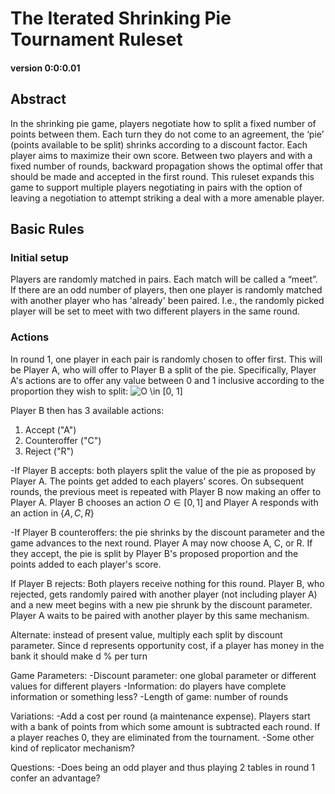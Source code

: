 # The Iterated Shrinking Pie Tournament Ruleset
#### version 0:0:0.01

## Abstract

In the shrinking pie game, players negotiate how to split a fixed number of points between them. Each turn they do not come to an agreement, the ‘pie’ (points available to be split) shrinks according to a discount factor. Each player aims to maximize their own score. Between two players and with a fixed number of rounds, backward propagation shows the optimal offer that should be made and accepted in the first round. This ruleset expands this game to support multiple players negotiating in pairs with the option of leaving a negotiation to attempt striking a deal with a more amenable player.

## Basic Rules


### Initial setup


Players are randomly matched in pairs. Each match will be called a “meet”. If there are an odd number of players, then one player is randomly matched with another player who has 'already' been paired. I.e., the randomly picked player will be set to meet with two different players in the same round.


### Actions
In round 1, one player in each pair is randomly chosen to offer first. This will be Player A, who will offer to Player B a split of the pie. Specifically, Player A's actions are to offer any value between 0 and 1 inclusive according to the proportion they wish to split:
![O \in \[0, 1\]](https://render.githubusercontent.com/render/math?math=O%20%5Cin%20%5B0%2C%201%5D)

Player B then has 3 available actions:
1. Accept ("A")
2. Counteroffer ("C")
3. Reject ("R")

-If Player B accepts: both players split the value of the pie as proposed by Player A. The points get added to each players’ scores. On subsequent rounds, the previous meet is repeated with Player B now making an offer to Player A. Player B chooses an action $O \in [0, 1]$ and Player A responds with an action in $\{A, C, R\}$

-If Player B counteroffers: the pie shrinks by the discount parameter and the game advances to the next round. Player A may now choose A, C, or R. If they accept, the pie is split by Player B's proposed proportion and the points added to each player's score.

If Player B rejects: Both players receive nothing for this round. Player B, who rejected, gets randomly paired with another player (not including player A) and a new meet begins with a new pie shrunk by the discount parameter. Player A waits to be paired with another player by this same mechanism.

Alternate: instead of present value, multiply each split by discount parameter. Since d represents opportunity cost, if a player has money in the bank it should make d % per turn

Game Parameters:
-Discount parameter: one global parameter or different values for different players
-Information: do players have complete information or something less?
-Length of game: number of rounds

Variations:
-Add a cost per round (a maintenance expense). Players start with a bank of points from which some amount is subtracted each round. If a player reaches 0, they are eliminated from the tournament.
-Some other kind of replicator mechanism?

Questions:
-Does being an odd player and thus playing 2 tables in round 1 confer an advantage?
